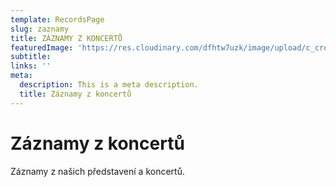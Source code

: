 ```yaml
---
template: RecordsPage
slug: zaznamy
title: ZÁZNAMY Z KONCERTŮ
featuredImage: 'https://res.cloudinary.com/dfhtw7uzk/image/upload/c_crop,f_auto,h_2000,q_auto,w_2000/v1616447070/popelka_koncert/vkoncert0019_ydskxe.jpg'
subtitle: 
links: ''
meta:
  description: This is a meta description.
  title: Záznamy z koncertů
---
```


# Záznamy z koncertů
Záznamy z našich představení a koncertů.